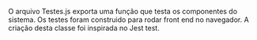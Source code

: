 O arquivo Testes.js exporta uma função que testa os componentes do sistema.
Os testes foram construido para rodar front end no navegador.
A criação desta classe foi inspirada no Jest test.
